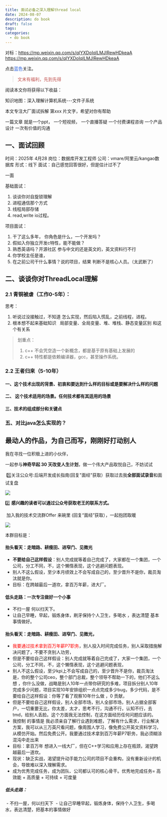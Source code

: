 ```yaml
---
title: 面试必备之深入理解thread local
date: 2024-08-07
description: do book
draft: false
tags: 
categories:
  - do book
---
```

对标：https://mp.weixin.qq.com/s/qIYXDoIqILMJlRewHDkeaA
https://mp.weixin.qq.com/s/qIYXDoIqILMJlRewHDkeaA


点击<font color="#245bdb">蓝色</font>关注。

><font color="#c0504d">文末有福利，先到先得</font>



阅读本文你将获得以下收益：


知识地图：深入理解计算机系统---文件子系统

本文专注大厂面试拆解 第xxx 片文字，希望对你有帮助


一篇文章 
就是一个ppt，
一个短视频，
一个直播答疑 
一个付费课程咨询 
一个产品设计
一次有价值的沟通





## 一、面试回顾

时间：2025年 4月28 
岗位：数据库开发工程师
公司：vmare/阿里云/kangao数据库
形式：线下
面试：自己感觉回答很好，但是估计过不了

一面

基础面试：
1. 谈谈你对自旋锁理解
2. 进程通信那个方式
3. 线程局部存储
4. read,write io过程。

项目面试：
1. 干了这么多年， 你角色是什么，一个开发吗？
2. 假如入你独立开发c特性，能不能做？
3. 熟悉英语吗？开源社区 参与中文的还是英文的，英文资料行不行
4. 你学校主任是谁，
5. 在之前公司干什么事情？说的项目，结果 判断不是核心人员。（太武断了）
## 二、谈谈你对ThreadLocal理解

### 2.1 青铜被虐（工作0-5年）：

思考：
1. 听说过没接触过，不知道 怎么实现，然后陷入慌乱，之前线程，进程。
2. 根本想不起来基础知识   局部变量、全局变量、堆、堆栈、静态变量区别 和这个有关系

>划重点：
>1. c++ 不会凭空造一个新概念，都是基于原有基础上发展的
>2. c++ 特性都是依赖编译器，gcc，甚至操作系统。


### 2.2 王者归来（5-10年）

#### 一、这个技术出现的背景、初衷和要达到什么样的目标或是要解决什么样的问题







####  二、 这个技术适用的场景。任何技术都有其适用的场景




#### 三、技术的组成部分和关键点




### 五、对比java怎么实现的？



## 最动人的作品，为自己而写，刚刚好打动别人

  

我在寻找一位积极上进的小伙伴，

一起参与**神奇早起 30 天改变人生计划**，做一个伟大产品取悦自己，不妨试试

  

 1️⃣关注公众号:后端开发成长指南(回复"面经"获取）获取过去我**全部面试录音**和面试复盘

![](https://s2.loli.net/2025/05/31/GRgOTiQHI456VWD.png)

2️⃣ **感兴趣的读者可以通过公众号获取老王的联系方式。**

  

 加入我的技术交流群Offer 来碗里 (回复“面经”获取），一起抱团取暖

![](https://s2.loli.net/2025/06/01/6qkOut3xrDHen8J.png)

本群目标是：
#### 抬头看天：走暗路、耕瘦田、进窄门、见微光

- **不要给自己这样假设**：别人完成就等着自己完成了，大家都在一个集团，一个公司，分工不同，不，这个懒惰表现，这个逃避问题表现。
- 别人不这么假设，至少本月绩效上不会写成自己的，至少晋升不是你，裁员淘汰就是你。
- 目标：在跨越最后一道坎，拿百万年薪，进大厂。


#### 低头走路：一次专注做好一个小事
- 不扫一屋 何以扫天下。
- 让自己早睡，早起，锻炼身体，刷牙保持个人卫生，多喝水 ，表达清楚 基本事情做好。



#### 抬头看天：走暗路、耕瘦田、进窄门、见微光，
- <font color="#ff0000">我要通过技术拿到百万年薪P7职务</font>，别人投入时间完成任务，别人采取措施解决问题了，不要不贪别人功劳，
- 但是不要给自己这样假设：别人完成就等着自己完成了，大家一个集团，一个公司，分工不同，不，这个懒惰表现，这个逃避问题表现， 
- 别人不这么假设，至少kpi上不会写成自己的，至少晋升不是你，裁员淘汰是，你的整个公司ceo，整个部门总裁，整个领导不帮助一下的，他们不这么想 ，你什么没做，战略是别人10年一点带你研究的多难，项目拆分别人10年完成多少问题，项目实现10年安排组织一点点完成多少bug，多少代码，是不要给自己这样假设：你等了看了观察10年什么做 ，0 贡献，
-  但是不要给自己这样假设，别人全部市场，别人全部市场，别人占据全部客户，一切重要无比，你太差，太才，思考不行，沟通不行，认知不行，去tmd，给别人丢脸。这个方面我无法控制，在这方面经历任何问题应该的。
- 我控制 的事情是 我必须亲自了解行业遇到难题，了解有什么需求，行业解决方案，我可以从三万英尺看问题，像周围人学习，像免费公开英文资料学习，从模仿开始。然后免费公开。我要通过技术拿到百万年薪P7职务，我必须糊涂混沌中走出来
-  目标：拿百万年 想进入一线大厂，但在C++学习和应用上存在瓶颈，渴望跨越最后一道坎。
- 现状：缺乏实战，渴望提升动手能力公司的项目不会重构，没有重新设计的机会，导致难以深入理解需求。
- 成为优秀完成任务，成为团队、公司都认可的核心骨干。优秀地完成任务= 高效能 + 高质量 + 可持续 + 可度量

##### 低头走路：
 - 不扫一屋，何以扫天下
 - 让自己早睡早起，锻炼身体，保持个人卫生，多喝水，表达清楚，把基本的事情做好










